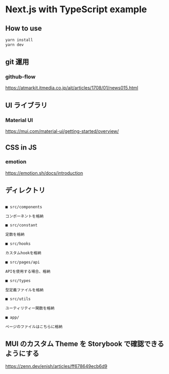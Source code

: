 # Next.js with TypeScript example

## How to use

```sh
yarn install
yarn dev
```

## git 運用

### github-flow

https://atmarkit.itmedia.co.jp/ait/articles/1708/01/news015.html

## UI ライブラリ

### Material UI

https://mui.com/material-ui/getting-started/overview/

## CSS in JS

### emotion

https://emotion.sh/docs/introduction

## ディレクトリ

```sh

■ src/components

コンポーネントを格納

■ src/constant

定数を格納

■ src/hooks

カスタムhookを格納

■ src/pages/api

APIを使用する場合、格納

■ src/types

型定義ファイルを格納

■ src/utils

ユーティリティー関数を格納

■ app/

ページのファイルはこちらに格納

```

## MUI のカスタム Theme を Storybook で確認できるようにする

https://zenn.dev/enish/articles/ff678649ecb6d9
